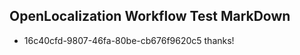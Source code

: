 ## OpenLocalization Workflow Test MarkDown
* 16c40cfd-9807-46fa-80be-cb676f9620c5 thanks!

<!--HONumber=Jan17_HO2-->


